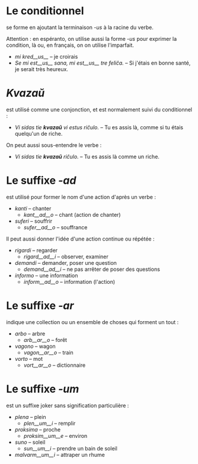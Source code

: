 # Le conditionnel

se forme en ajoutant la terminaison *-us* à la racine du verbe. 

Attention : en espéranto, on utilise aussi la forme *-us* pour exprimer la condition, là ou, en français, on on utilise l'imparfait.

- *mi kred__us__* – je croirais
- *Se mi est__us__ sana, mi est__us__ tre feliĉa.* – Si j'étais en bonne santé, je serait très heureux.

# *Kvazaŭ*

est utilisé comme une conjonction, et est normalement suivi du conditionnel :

- *Vi sidas tie __kvazaŭ__ vi estus riĉulo.* – Tu es assis là, comme si tu étais quelqu'un de riche.

On peut aussi sous-entendre le verbe :

- *Vi sidas tie __kvazaŭ__ riĉulo.* – Tu es assis là comme un riche.
 
# Le suffixe *-ad*

est utilisé pour former le nom d'une action d'après un verbe :

- *kanti* – chanter
  - *kant__ad__o* – chant (action de chanter)
- *suferi* – souffrir
	- *sufer__ad__o* – souffrance
	
Il peut aussi donner l'idée d'une action continue ou répétée :

- *rigardi* – regarder
  - *rigard__ad__i* – observer, examiner
- *demandi* – demander, poser une question
	- *demand__ad__i* – ne pas arrêter de poser des questions
- *informo* – une information
	- *inform__ad__o* – information (l'action)


# Le suffixe *-ar*

indique une collection ou un ensemble de choses qui forment un tout :

- *arbo* – arbre
	- *arb__ar__o* – forêt
- *vagono* – wagon
	- *vagon__ar__o* – train
- *vorto* – mot
	- *vort__ar__o* – dictionnaire
 

# Le suffixe *-um*

est un suffixe joker sans signification particulière :

- *plena* – plein
  -  *plen__um__i* – remplir
- *proksima* – proche
  -  *proksim__um__e* – environ
- *suno* – soleil 
	- *sun__um__i* – prendre un bain de soleil 
- *malvarm__um__i* – attraper un rhume 
